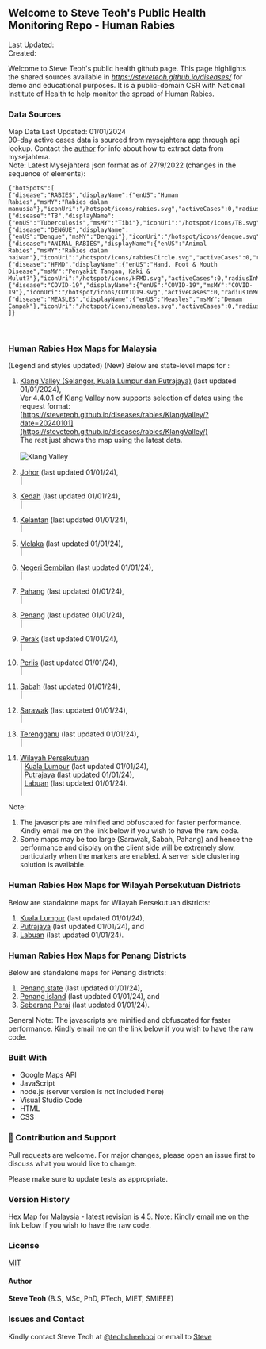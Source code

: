﻿## Welcome to Steve Teoh's Public Health Monitoring Repo - Human Rabies

Last Updated: 
<br/>Created:  

Welcome to Steve Teoh's public health github page. This page highlights the shared sources available in _https://steveteoh.github.io/diseases/_ for demo and educational purposes. It is a public-domain CSR with National Institute of Health to help monitor the spread of Human Rabies.

### Data Sources
Map Data Last Updated: 01/01/2024<br>
90-day active cases data is sourced from mysejahtera app through api lookup. Contact the [author](mailto:chteoh@ieee.org?subject=Mysejahtera "Mysejahtera") for info about how to extract data from mysejahtera.<br>
Note: 
Latest Mysejahtera json format as of 27/9/2022 (changes in the sequence of elements):
```
{"hotSpots":[
{"disease":"RABIES","displayName":{"enUS":"Human Rabies","msMY":"Rabies dalam manusia"},"iconUri":"/hotspot/icons/rabies.svg","activeCases":0,"radiusInMeters":1000.0,"durationInDays":90},
{"disease":"TB","displayName":{"enUS":"Tuberculosis","msMY":"Tibi"},"iconUri":"/hotspot/icons/TB.svg","activeCases":0,"radiusInMeters":1000.0,"durationInDays":60},
{"disease":"DENGUE","displayName":{"enUS":"Dengue","msMY":"Denggi"},"iconUri":"/hotspot/icons/dengue.svg","activeCases":0,"radiusInMeters":200.0,"durationInDays":14},
{"disease":"ANIMAL_RABIES","displayName":{"enUS":"Animal Rabies","msMY":"Rabies dalam haiwan"},"iconUri":"/hotspot/icons/rabiesCircle.svg","activeCases":0,"radiusInMeters":5000.0,"durationInDays":180},
{"disease":"HFMD","displayName":{"enUS":"Hand, Foot & Mouth Disease","msMY":"Penyakit Tangan, Kaki & Mulut?"},"iconUri":"/hotspot/icons/HFMD.svg","activeCases":0,"radiusInMeters":5000.0,"durationInDays":7},
{"disease":"COVID-19","displayName":{"enUS":"COVID-19","msMY":"COVID-19"},"iconUri":"/hotspot/icons/COVID19.svg","activeCases":0,"radiusInMeters":1000.0,"durationInDays":14},
{"disease":"MEASLES","displayName":{"enUS":"Measles","msMY":"Demam Campak"},"iconUri":"/hotspot/icons/measles.svg","activeCases":0,"radiusInMeters":1000.0,"durationInDays":25}
]}
```
<br>

### Human Rabies Hex Maps for Malaysia
(Legend and styles updated)  (New)
Below are state-level maps for : <br>
1. [Klang Valley (Selangor, Kuala Lumpur dan Putrajaya)](https://steveteoh.github.io/diseases/rabies/KlangValley/) (last updated 01/01/2024), <br>
   Ver 4.4.0.1 of Klang Valley now supports selection of dates using the request format: <br>
   [https://steveteoh.github.io/diseases/rabies/KlangValley/?date=20240101](https://steveteoh.github.io/diseases/rabies/KlangValley/) <br>
   The rest just shows the map using the latest data. <br><br>   ![Klang Valley](https://steveteoh.github.io/img/rb-klangvalley.jpg)

2. [Johor](http://steveteoh.github.io/diseases/rabies/Johor/) (last updated 01/01/24), <br>        |
3. [Kedah](https://steveteoh.github.io/diseases/rabies/Kedah/) (last updated 01/01/24), <br>  |
4. [Kelantan](https://steveteoh.github.io/diseases/rabies/Kelantan/) (last updated 01/01/24), <br>  |
5. [Melaka](http://steveteoh.github.io/diseases/rabies/Melaka/) (last updated 01/01/24), <br>  |
6. [Negeri Sembilan](http://steveteoh.github.io/diseases/rabies/NegeriSembilan/) (last updated 01/01/24), <br>  |
7. [Pahang](https://steveteoh.github.io/diseases/rabies/Pahang/) (last updated 01/01/24), <br>  |
8. [Penang](http://steveteoh.github.io/diseases/rabies/Penang/) (last updated 01/01/24), <br>  |
9. [Perak](https://steveteoh.github.io/diseases/rabies/Perak/) (last updated 01/01/24), <br>  |
10. [Perlis](https://steveteoh.github.io/diseases/rabies/Perlis/) (last updated 01/01/24), <br>  |
11. [Sabah](http://steveteoh.github.io/diseases/rabies/Sabah/) (last updated 01/01/24), <br>  |
12. [Sarawak](http://steveteoh.github.io/diseases/rabies/Sarawak/) (last updated 01/01/24), <br>  |
13. [Terengganu](https://steveteoh.github.io/diseases/rabies/Terengganu/) (last updated 01/01/24), <br>  |
14. [Wilayah Persekutuan](http://steveteoh.github.io/diseases/rabies/Wilayah/) <br>  |
    [Kuala Lumpur](http://steveteoh.github.io/diseases/rabies/KualaLumpur/) (last updated 01/01/24), <br>  |
    [Putrajaya](http://steveteoh.github.io/diseases/rabies/Putrajaya/) (last updated 01/01/24), <br>  |
    [Labuan](http://steveteoh.github.io/diseases/rabies/Labuan/) (last updated 01/01/24).<br>  | 
 
Note: 
1. The javascripts are minified and obfuscated for faster performance. Kindly email me on the link below if you wish to have the raw code. 
2. Some maps may be too large (Sarawak, Sabah, Pahang) and hence the performance and display on the client side will be extremely slow, particularly when the markers are enabled. 
   A server side clustering solution is available.


### Human Rabies Hex Maps for Wilayah Persekutuan Districts
Below are standalone maps for Wilayah Persekutuan districts: <br>
1. [Kuala Lumpur](http://steveteoh.github.io/diseases/rabies/KualaLumpur) (last updated 01/01/24),<br>
2. [Putrajaya](http://steveteoh.github.io/diseases/rabies/Putrajaya) (last updated 01/01/24), and<br>
3. [Labuan](http://steveteoh.github.io/diseases/rabies/Labuan) (last updated 01/01/24).<br>

### Human Rabies Hex Maps for Penang Districts
Below are standalone maps for Penang districts: <br>
1. [Penang state](http://steveteoh.github.io/diseases/rabies/Penang/index.html) (last updated 01/01/24),  <br>
2. [Penang island](http://steveteoh.github.io/diseases/rabies/Penang/island.html) (last updated 01/01/24), and  <br>
3. [Seberang Perai](http://steveteoh.github.io/diseases/rabies/Penang/perai.html) (last updated 01/01/24). <br>

General Note: The javascripts are minified and obfuscated for faster performance. Kindly email me on the link below if you wish to have the raw code. 


### Built With

- Google Maps API
- JavaScript
- node.js (server version is not included here)
- Visual Studio Code
- HTML
- CSS

### 🤝 Contribution and Support
Pull requests are welcome. For major changes, please open an issue first to discuss what you would like to change.

Please make sure to update tests as appropriate.

### Version History
Hex Map for Malaysia - latest revision is 4.5.
Note: Kindly email me on the link below if you wish to have the raw code. 

### License
[MIT](https://steveteoh.github.io/diseases/rabies/LICENSE)

#### Author
**Steve Teoh** (B.S, MSc, PhD, PTech, MIET, SMIEEE)

### Issues and Contact
Kindly contact Steve Teoh at [@teohcheehooi](https://twitter.com/teohcheehooi) or email to [Steve](mailto:chteoh@ieee.org?subject=Map "Map")
